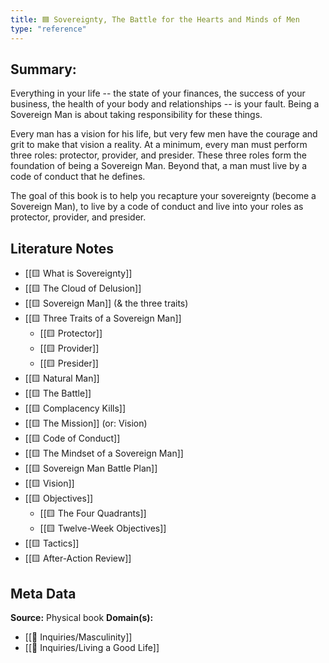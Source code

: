```yaml
---
title: 🟦 Sovereignty, The Battle for the Hearts and Minds of Men
type: "reference"
---
```


## Summary:

Everything in your life -- the state of your finances, the success of your business, the health of your body and relationships -- is your fault. Being a Sovereign Man is about taking responsibility for these things. 

Every man has a vision for his life, but very few men have the courage and grit to make that vision a reality. At a minimum, every man must perform three roles: protector, provider, and presider. These three roles form the foundation of being a Sovereign Man. Beyond that, a man must live by a code of conduct that he defines.

The goal of this book is to help you recapture your sovereignty (become a Sovereign Man), to live by a code of conduct and live into your roles as protector, provider, and presider.

## Literature Notes

- [[🟨 What is Sovereignty]]
- [[🟨 The Cloud of Delusion]]
- [[🟨 Sovereign Man]] (& the three traits)
- [[🟨 Three Traits of a Sovereign Man]]
	- [[🟨 Protector]]
	- [[🟨 Provider]]
	- [[🟨 Presider]]
- [[🟨 Natural Man]]
- [[🟨 The Battle]]
- [[🟨 Complacency Kills]]
- [[🟨 The Mission]] (or: Vision)
- [[🟨 Code of Conduct]]
- [[🟨 The Mindset of a Sovereign Man]]
- [[🟨 Sovereign Man Battle Plan]]
- [[🟨 Vision]]
- [[🟨 Objectives]]
	- [[🟨 The Four Quadrants]]
	- [[🟨 Twelve-Week Objectives]]
- [[🟨 Tactics]]
- [[🟨 After-Action Review]]

## Meta Data

**Source:** Physical book
**Domain(s):**
- [[🔎 Inquiries/Masculinity]]
- [[🔎 Inquiries/Living a Good Life]]

